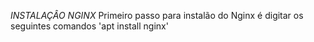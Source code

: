 *INSTALAÇÂO NGINX*
Primeiro passo para instalão do Nginx é digitar os seguintes comandos
'apt install nginx'
